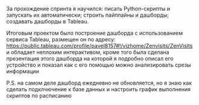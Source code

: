 За прохождение спринта я научился:
писать Python-скрипты и запускать их автоматически;
строить пайплайны и дашборды;
создавать дашборды в Tableau.

Итоговым проектом было построение дашборда с использованием сервиса Tableau, размещен он по адресу:
https://public.tableau.com/profile/pavel8157#!/vizhome/Zenvisits/ZenVisits
и обладает неплохим интерактивом, кроме того была сделана презентация этого дашборда на которой я подробно описал его устройство и показал как с его помощью можно анализировать срезы информации

P.S. на самом деле дашборд ежедневно не обновляется, но я знаю как сделать подклчючение к базе данных и настроить график выполнения скриптов по расписанию
